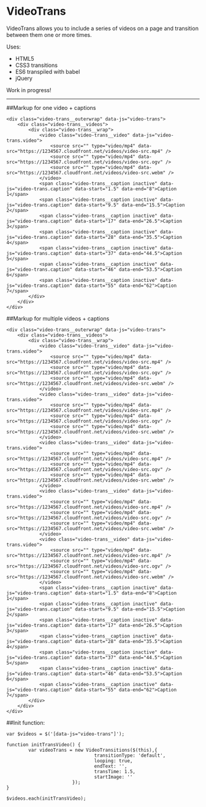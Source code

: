 # VideoTrans

VideoTrans allows you to include a series of videos on a page and transition between them one or more times.

Uses:

* HTML5
* CSS3 transitions
* ES6 transpiled with babel
* jQuery

Work in progress!

__________

##Markup for one video + captions


    <div class="video-trans__outerwrap" data-js="video-trans">
    	<div class="video-trans__videos">
    		<div class="video-trans__wrap">
    			<video class="video-trans__video" data-js="video-trans.video">
    				<source src="" type="video/mp4" data-src="https://1234567.cloudfront.net/videos/video-src.mp4" />
    				<source src="" type="video/mp4" data-src="https://1234567.cloudfront.net/videos/video-src.ogv" />
    				<source src="" type="video/mp4" data-src="https://1234567.cloudfront.net/videos/video-src.webm" />
    			</video>
    			<span class="video-trans__caption inactive" data-js="video-trans.caption" data-start="1.5" data-end="8">Caption 1</span>
    			<span class="video-trans__caption inactive" data-js="video-trans.caption" data-start="9.5" data-end="15.5">Caption 2</span>
    			<span class="video-trans__caption inactive" data-js="video-trans.caption" data-start="17" data-end="26.5">Caption 3</span>
    			<span class="video-trans__caption inactive" data-js="video-trans.caption" data-start="28" data-end="35.5">Caption 4</span>
    			<span class="video-trans__caption inactive" data-js="video-trans.caption" data-start="37" data-end="44.5">Caption 5</span>
    			<span class="video-trans__caption inactive" data-js="video-trans.caption" data-start="46" data-end="53.5">Caption 6</span>
    			<span class="video-trans__caption inactive" data-js="video-trans.caption" data-start="55" data-end="62">Caption 7</span>
    		</div>
    	</div>
    </div>
    
    
##Markup for multiple videos + captions


    <div class="video-trans__outerwrap" data-js="video-trans">
    	<div class="video-trans__videos">
    		<div class="video-trans__wrap">
    			<video class="video-trans__video" data-js="video-trans.video">
    				<source src="" type="video/mp4" data-src="https://1234567.cloudfront.net/videos/video-src.mp4" />
    				<source src="" type="video/mp4" data-src="https://1234567.cloudfront.net/videos/video-src.ogv" />
    				<source src="" type="video/mp4" data-src="https://1234567.cloudfront.net/videos/video-src.webm" />
    			</video>
    			<video class="video-trans__video" data-js="video-trans.video">
    				<source src="" type="video/mp4" data-src="https://1234567.cloudfront.net/videos/video-src.mp4" />
    				<source src="" type="video/mp4" data-src="https://1234567.cloudfront.net/videos/video-src.ogv" />
    				<source src="" type="video/mp4" data-src="https://1234567.cloudfront.net/videos/video-src.webm" />
    			</video>
    			<video class="video-trans__video" data-js="video-trans.video">
    				<source src="" type="video/mp4" data-src="https://1234567.cloudfront.net/videos/video-src.mp4" />
    				<source src="" type="video/mp4" data-src="https://1234567.cloudfront.net/videos/video-src.ogv" />
    				<source src="" type="video/mp4" data-src="https://1234567.cloudfront.net/videos/video-src.webm" />
    			</video>
    			<video class="video-trans__video" data-js="video-trans.video">
    				<source src="" type="video/mp4" data-src="https://1234567.cloudfront.net/videos/video-src.mp4" />
    				<source src="" type="video/mp4" data-src="https://1234567.cloudfront.net/videos/video-src.ogv" />
    				<source src="" type="video/mp4" data-src="https://1234567.cloudfront.net/videos/video-src.webm" />
    			</video>
    			<video class="video-trans__video" data-js="video-trans.video">
    				<source src="" type="video/mp4" data-src="https://1234567.cloudfront.net/videos/video-src.mp4" />
    				<source src="" type="video/mp4" data-src="https://1234567.cloudfront.net/videos/video-src.ogv" />
    				<source src="" type="video/mp4" data-src="https://1234567.cloudfront.net/videos/video-src.webm" />
    			</video>
    			<span class="video-trans__caption inactive" data-js="video-trans.caption" data-start="1.5" data-end="8">Caption 1</span>
    			<span class="video-trans__caption inactive" data-js="video-trans.caption" data-start="9.5" data-end="15.5">Caption 2</span>
    			<span class="video-trans__caption inactive" data-js="video-trans.caption" data-start="17" data-end="26.5">Caption 3</span>
    			<span class="video-trans__caption inactive" data-js="video-trans.caption" data-start="28" data-end="35.5">Caption 4</span>
    			<span class="video-trans__caption inactive" data-js="video-trans.caption" data-start="37" data-end="44.5">Caption 5</span>
    			<span class="video-trans__caption inactive" data-js="video-trans.caption" data-start="46" data-end="53.5">Caption 6</span>
    			<span class="video-trans__caption inactive" data-js="video-trans.caption" data-start="55" data-end="62">Caption 7</span>
    		</div>
    	</div>
    </div>
    

##Init function:

    var $videos = $('[data-js="video-trans"]');

    function initTransVideo() {
            var videoTrans = new VideoTransitions($(this),{
                                    transitionType: 'default',
                                    looping: true,
                                    endText: '',
                                    transTime: 1.5,
                                    startImage: ''
                            });
    }

    $videos.each(initTransVideo);